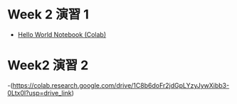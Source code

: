 # Week 2 演習 1
 
   - [Hello World Notebook (Colab)](https://colab.research.google.com/drive/1emtdD-QR_QRJPKHBBwtuC6GNhjVXVopd?usp=drive_link)
# Week2 演習 2

   -(https://colab.research.google.com/drive/1C8b6doFr2jdGpLYzyJywXibb3-0Ltx0l?usp=drive_link)
